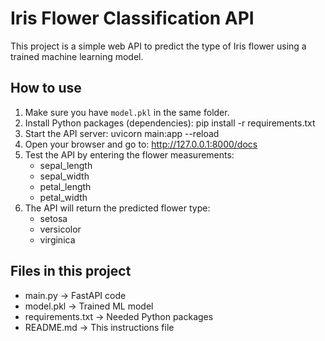 # Iris Flower Classification API

This project is a simple web API to predict the type of Iris flower using a trained machine learning model.

## How to use

1. Make sure you have `model.pkl` in the same folder.
2. Install Python packages (dependencies):
   pip install -r requirements.txt
3. Start the API server:
   uvicorn main:app --reload
4. Open your browser and go to:
   http://127.0.0.1:8000/docs
5. Test the API by entering the flower measurements:
   - sepal_length
   - sepal_width
   - petal_length
   - petal_width
6. The API will return the predicted flower type:
   - setosa
   - versicolor
   - virginica

## Files in this project

- main.py → FastAPI code
- model.pkl → Trained ML model
- requirements.txt → Needed Python packages
- README.md → This instructions file
